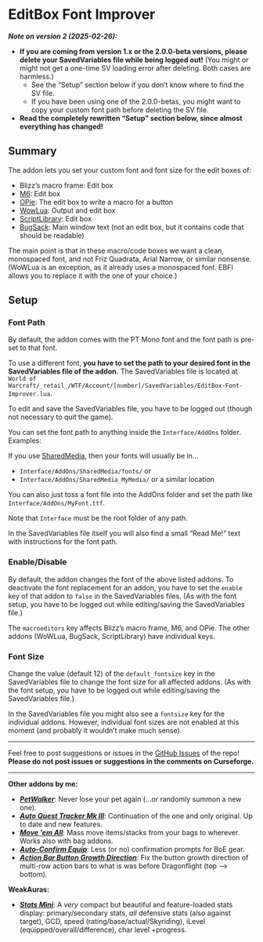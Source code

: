 # EditBox Font Improver

***Note on version 2 (2025-02-26):***

- **If you are coming from version 1.x or the 2.0.0-beta versions, please delete your SavedVariables file while being logged out!** (You might or might not get a one-time SV loading error after deleting. Both cases are harmless.)
    - See the “Setup” section below if you don’t know where to find the SV file.
    - If you have been using one of the 2.0.0-betas, you might want to copy your custom font path before deleting the SV file.
- **Read the completely rewritten “Setup” section below, since almost everything has changed!**

## Summary

The addon lets you set your custom font and font size for the edit boxes of:

- Blizz’s macro frame: Edit box
- [M6](https://www.curseforge.com/wow/addons/m6x): Edit box
- [OPie](https://www.curseforge.com/wow/addons/opie): The edit box to write a macro for a button
- [WowLua](https://www.curseforge.com/wow/addons/wowlua): Output and edit box
- [ScriptLibrary](https://www.curseforge.com/wow/addons/script-library): Edit box
- [BugSack](https://www.curseforge.com/wow/addons/bugsack): Main window text (not an edit box, but it contains code that should be readable)

The main point is that in these macro/code boxes we want a clean, monospaced font, and not Friz Quadrata, Arial Narrow, or similar nonsense. (WoWLua is an exception, as it already uses a monospaced font. EBFI allows you to replace it with the one of your choice.)

## Setup

### Font Path

By default, the addon comes with the PT Mono font and the font path is pre-set to that font.

To use a different font, **you have to set the path to your desired font in the SavedVariables file of the addon.** The SavedVariables file is located at  
`World of Warcraft/_retail_/WTF/Account/[number]/SavedVariables/EditBox-Font-Improver.lua`.

To edit and save the SavedVariables file, you have to be logged out (though not necessary to quit the game).

You can set the font path to anything inside the `Interface/AddOns` folder. Examples:

If you use [SharedMedia](https://www.curseforge.com/wow/addons/sharedmedia), then your fonts will usually be in…

- `Interface/AddOns/SharedMedia/fonts/` or
- `Interface/AddOns/SharedMedia_MyMedia/` or a similar location

You can also just toss a font file into the AddOns folder and set the path like `Interface/AddOns/MyFont.ttf`.

Note that `Interface` must be the root folder of any path. 

In the SavedVariables file itself you will also find a small “Read Me!” text with instructions for the font path.

### Enable/Disable

By default, the addon changes the font of the above listed addons. To deactivate the font replacement for an addon, you have to set the `enable` key of that addon to `false` in the SavedVariables files. (As with the font setup, you have to be logged out while editing/saving the SavedVariables file.)

The `macroeditors` key affects Blizz’s macro frame, M6, and OPie. The other addons (WoWLua, BugSack, ScriptLibrary) have individual keys.

### Font Size

Change the value (default 12) of the `default_fontsize` key in the SavedVariables file to change the font size for all affected addons. (As with the font setup, you have to be logged out while editing/saving the SavedVariables file.)

In the SavedVariables file you might also see a `fontsize` key for the individual addons. However, individual font sizes are not enabled at this moment (and probably it wouldn’t make much sense).

---

Feel free to post suggestions or issues in the [GitHub Issues](https://github.com/tflo/EditBox-Font-Improver/issues) of the repo!
__Please do not post issues or suggestions in the comments on Curseforge.__

---

__Other addons by me:__

- [___PetWalker___](https://www.curseforge.com/wow/addons/petwalker): Never lose your pet again (…or randomly summon a
  new one).
- [___Auto Quest Tracker Mk III___](https://www.curseforge.com/wow/addons/auto-quest-tracker-mk-iii): Continuation of
  the one and only original. Up to date and new features.
- [___Move 'em All___](https://www.curseforge.com/wow/addons/move-em-all): Mass move items/stacks from your bags to
  wherever. Works also with bag addons.
- [___Auto-Confirm Equip___](https://www.curseforge.com/wow/addons/auto-confirm-equip): Less (or no) confirmation
  prompts for BoE gear.
- [___Action Bar Button Growth Direction___](https://www.curseforge.com/wow/addons/action-bar-button-growth-direction):
  Fix the button growth direction of multi-row action bars to what is was before Dragonflight (top --> bottom).

__WeakAuras:__

- [___Stats Mini___](https://wago.io/S4023p3Im): A *very* compact but beautiful and feature-loaded stats display: primary/secondary stats, *all* defensive stats (also against target), GCD, speed (rating/base/actual/Skyriding), iLevel (equipped/overall/difference), char level +progress.
